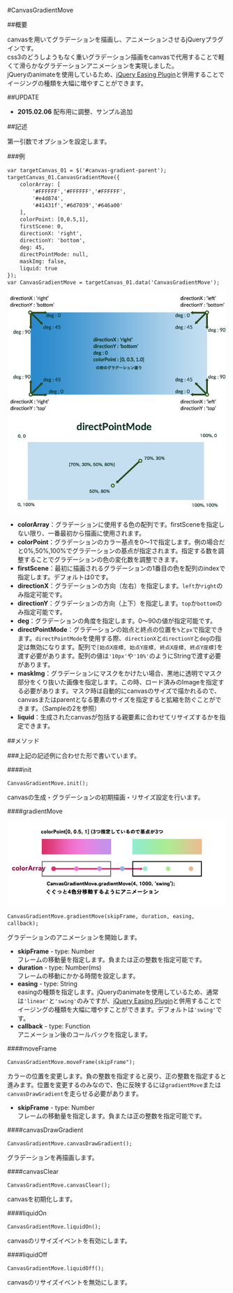 #CanvasGradientMove

##概要

canvasを用いてグラデーションを描画し、アニメーションさせるjQueryプラグインです。  
css3のどうしようもなく重いグラデーション描画をcanvasで代用することで軽くて滑らかなグラデーションアニメーションを実現しました。  
jQueryのanimateを使用しているため、[jQuery Easing Plugin](http://gsgd.co.uk/sandbox/jquery/easing/)と併用することでイージングの種類を大幅に増やすことができます。

##UPDATE

- **2015.02.06** 配布用に調整、サンプル追加

##記述

第一引数でオプションを設定します。

###例

	var targetCanvas_01 = $('#canvas-gradient-parent');
	targetCanvas_01.CanvasGradientMove({
		colorArray: [
			'#FFFFFF','#FFFFFF','#FFFFFF',
			'#e4d874',
			'#41431f','#6d7039','#646a00'
		],
		colorPoint: [0,0.5,1],
		firstScene: 0,
		directionX: 'right',
		directionY: 'bottom',
		deg: 45,
		directPointMode: null,
		maskImg: false,
		liquid: true
	});
	var CanvasGradientMove = targetCanvas_01.data('CanvasGradientMove');
	
![座標指定の説明](direction.jpg)

- **colorArray**：グラデーションに使用する色の配列です。firstSceneを指定しない限り、一番最初から描画に使用されます。
- **colorPoint**：グラデーションのカラー基点を0〜1で指定します。例の場合だと0%,50%,100%でグラデーションの基点が指定されます。指定する数を調整することでグラデーションの色の変化数を調整できます。
- **firstScene**：最初に描画されるグラデーションの1番目の色を配列のindexで指定します。デフォルトは0です。
- **directionX**：グラデーションの方向（左右）を指定します。`left`か`right`のみ指定可能です。
- **directionY**：グラデーションの方向（上下）を指定します。`top`か`bottom`のみ指定可能です。
- **deg**：グラデーションの角度を指定します。0〜90の値が指定可能です。
- **directPointMode**：グラデーションの始点と終点の位置を`%`と`px`で指定できます。`directPointMode`を使用する際、`directionX`と`directionY`と`deg`の指定は無効になります。配列で`[始点X座標, 始点Y座標, 終点X座標, 終点Y座標]`を渡す必要があります。配列の値は`'10px'`や`'10%'`のようにStringで渡す必要があります。
- **maskImg**：グラデーションにマスクをかけたい場合、黒地に透明でマスク部分をくり抜いた画像を指定します。この時、ロード済みのImageを指定する必要があります。マスク時は自動的にcanvasのサイズで描かれるので、canvasまたはparentとなる要素のサイズを指定すると拡縮を防ぐことができます。（Sampleの2を参照）
- **liquid**：生成されたcanvasが包括する親要素に合わせてリサイズするかを指定できます。

##メソッド

###上記の記述例に合わせた形で書いています。

####init

	CanvasGradientMove.init();

canvasの生成・グラデーションの初期描画・リサイズ設定を行います。

####gradientMove

![gradientMoveの説明](colormove.jpg)

	CanvasGradientMove.gradientMove(skipFrame, duration, easing, callback);   

グラデーションのアニメーションを開始します。

- **skipFrame** - type: Number  
フレームの移動量を指定します。負または正の整数を指定可能です。
- **duration** - type: Number(ms)  
フレームの移動にかかる時間を設定します。
- **easing** - type: String  
easingの種類を指定します。jQueryのanimateを使用しているため、通常は`'linear'`と`'swing'`のみですが、[jQuery Easing Plugin](http://gsgd.co.uk/sandbox/jquery/easing/)と併用することでイージングの種類を大幅に増やすことができます。デフォルトは`'swing'`です。
- **callback** - type: Function  
アニメーション後のコールバックを指定します。

####moveFrame

	CanvasGradientMove.moveFrame(skipFrame");

カラーの位置を変更します。負の整数を指定すると戻り、正の整数を指定すると進みます。位置を変更するのみなので、色に反映するには`gradientMove`または`canvasDrawGradient`を走らせる必要があります。

- **skipFrame** - type: Number  
フレームの移動量を指定します。負または正の整数を指定可能です。

####canvasDrawGradient

	CanvasGradientMove.canvasDrawGradient();

グラデーションを再描画します。

####canvasClear

	CanvasGradientMove.canvasClear();

canvasを初期化します。

####liquidOn

	CanvasGradientMove.liquidOn();

canvasのリサイズイベントを有効にします。

####liquidOff

	CanvasGradientMove.liquidOff();

canvasのリサイズイベントを無効にします。